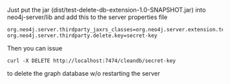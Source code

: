 Just put the jar (dist/test-delete-db-extension-1.0-SNAPSHOT.jar) into neo4j-server/lib and add this to the server properties file

    org.neo4j.server.thirdparty_jaxrs_classes=org.neo4j.server.extension.test.delete=/cleandb
    org.neo4j.server.thirdparty.delete.key=secret-key


Then you can issue

    curl -X DELETE http://localhost:7474/cleandb/secret-key


to delete the graph database w/o restarting the server

